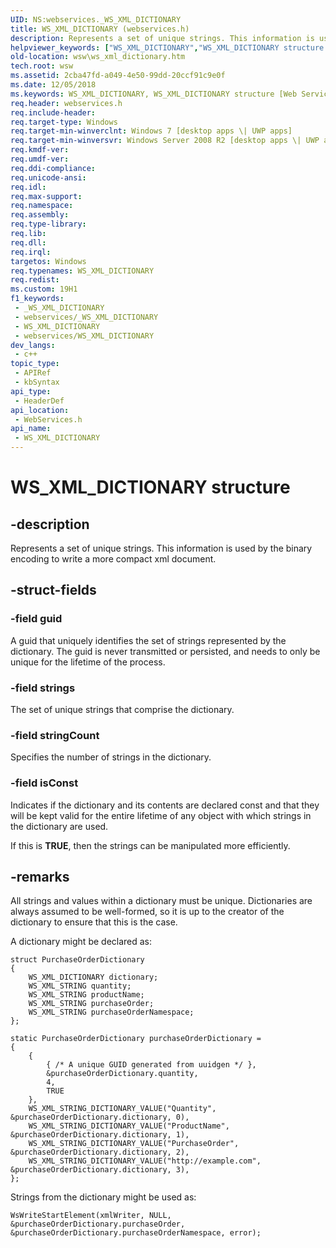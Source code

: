 ```yaml
---
UID: NS:webservices._WS_XML_DICTIONARY
title: WS_XML_DICTIONARY (webservices.h)
description: Represents a set of unique strings. This information is used by the binary encoding to write a more compact xml document.
helpviewer_keywords: ["WS_XML_DICTIONARY","WS_XML_DICTIONARY structure [Web Services for Windows]","webservices/WS_XML_DICTIONARY","wsw.ws_xml_dictionary"]
old-location: wsw\ws_xml_dictionary.htm
tech.root: wsw
ms.assetid: 2cba47fd-a049-4e50-99dd-20ccf91c9e0f
ms.date: 12/05/2018
ms.keywords: WS_XML_DICTIONARY, WS_XML_DICTIONARY structure [Web Services for Windows], webservices/WS_XML_DICTIONARY, wsw.ws_xml_dictionary
req.header: webservices.h
req.include-header: 
req.target-type: Windows
req.target-min-winverclnt: Windows 7 [desktop apps \| UWP apps]
req.target-min-winversvr: Windows Server 2008 R2 [desktop apps \| UWP apps]
req.kmdf-ver: 
req.umdf-ver: 
req.ddi-compliance: 
req.unicode-ansi: 
req.idl: 
req.max-support: 
req.namespace: 
req.assembly: 
req.type-library: 
req.lib: 
req.dll: 
req.irql: 
targetos: Windows
req.typenames: WS_XML_DICTIONARY
req.redist: 
ms.custom: 19H1
f1_keywords:
 - _WS_XML_DICTIONARY
 - webservices/_WS_XML_DICTIONARY
 - WS_XML_DICTIONARY
 - webservices/WS_XML_DICTIONARY
dev_langs:
 - c++
topic_type:
 - APIRef
 - kbSyntax
api_type:
 - HeaderDef
api_location:
 - WebServices.h
api_name:
 - WS_XML_DICTIONARY
---
```


# WS_XML_DICTIONARY structure


## -description

Represents a set of unique strings.  This information is used by the binary
        encoding to write a more compact xml document.

## -struct-fields

### -field guid

A guid that uniquely identifies the set of strings represented by the dictionary.
          The guid is never transmitted or persisted, and needs to only be unique for the lifetime of the process.

### -field strings

The set of unique strings that comprise the dictionary.

### -field stringCount

Specifies the number of strings in the dictionary.

### -field isConst

Indicates if the dictionary and its contents are declared const and that they will be kept valid for the
          entire lifetime of any object with which strings in the dictionary are used.
        

If this is <b>TRUE</b>, then the strings can be manipulated more efficiently.

## -remarks

All strings and values within a dictionary must be unique.  Dictionaries are
        always assumed to be well-formed, so it is up to the creator of the dictionary
        to ensure that this is the case.
      

A dictionary might be declared as:
      

<pre class="syntax" xml:space="preserve"><code>struct PurchaseOrderDictionary
{
    WS_XML_DICTIONARY dictionary;
    WS_XML_STRING quantity;
    WS_XML_STRING productName;
    WS_XML_STRING purchaseOrder;
    WS_XML_STRING purchaseOrderNamespace;
};

static PurchaseOrderDictionary purchaseOrderDictionary =
{
    { 
        { /* A unique GUID generated from uuidgen */ },
        &amp;purchaseOrderDictionary.quantity,
        4, 
        TRUE 
    },
    WS_XML_STRING_DICTIONARY_VALUE("Quantity",           &amp;purchaseOrderDictionary.dictionary, 0),
    WS_XML_STRING_DICTIONARY_VALUE("ProductName",        &amp;purchaseOrderDictionary.dictionary, 1),
    WS_XML_STRING_DICTIONARY_VALUE("PurchaseOrder",      &amp;purchaseOrderDictionary.dictionary, 2),
    WS_XML_STRING_DICTIONARY_VALUE("http://example.com", &amp;purchaseOrderDictionary.dictionary, 3),
};
</code></pre>
Strings from the dictionary might be used as:
      

<pre class="syntax" xml:space="preserve"><code>WsWriteStartElement(xmlWriter, NULL, &amp;purchaseOrderDictionary.purchaseOrder, &amp;purchaseOrderDictionary.purchaseOrderNamespace, error);</code></pre>

